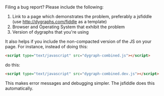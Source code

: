 Filing a bug report? Please include the following:

1. Link to a page which demonstrates the problem, preferably a jsfiddle (use http://dygraphs.com/fiddle as a template)
2. Browser and Operating System that exhibit the problem
3. Version of dygraphs that you're using

It also helps if you include the non-compacted version of the JS on your
page. For instance, instead of doing this:

```html
<script type="text/javascript" src="dygraph-combined.js"></script>
```

do this:

```html
<script type="text/javascript" src="dygraph-combined.dev.js"></script>
```

This makes error messages and debugging simpler. The jsfiddle does this automatically.
